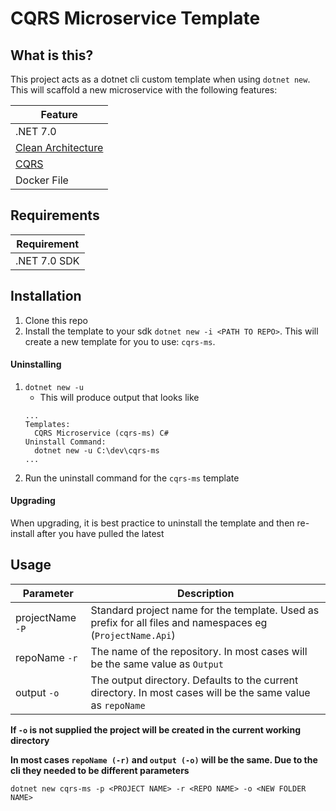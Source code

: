 # CQRS Microservice Template

## What is this?
This project acts as a dotnet cli custom template when using `dotnet new`. This will scaffold a new microservice with the following features:

| Feature |
|---|
| .NET 7.0  |
| [Clean Architecture](http://blog.cleancoder.com/uncle-bob/2012/08/13/the-clean-architecture.html)  |
| [CQRS](https://martinfowler.com/bliki/CQRS.html)  |
|  Docker File   |

## Requirements

| Requirement |
|---|
| .NET 7.0 SDK  |

## Installation 
1. Clone this repo
2. Install the template to your sdk `dotnet new -i <PATH TO REPO>`. This will create a new template for you to use: `cqrs-ms`.

#### Uninstalling
1. `dotnet new -u`
    * This will produce output that looks like 
    ```
    ...
    Templates:
      CQRS Microservice (cqrs-ms) C#
    Uninstall Command:
      dotnet new -u C:\dev\cqrs-ms
    ...
2. Run the uninstall command for the `cqrs-ms` template

#### Upgrading
When upgrading, it is best practice to uninstall the template and then re-install after you have pulled the latest

## Usage

| Parameter | Description |
|---|---|
| projectName `-P`  | Standard project name for the template. Used as prefix for all files and namespaces eg (`ProjectName.Api`) |
| repoName `-r`  | The name of the repository. In most cases will be the same value as `Output` |
| output `-o`  | The output directory. Defaults to the current directory. In most cases will be the same value as `repoName` |

**__If `-o` is not supplied the project will be created in the current working directory__**

**__In most cases `repoName (-r)` and `output (-o)` will be the same. Due to the cli they needed to be different parameters__**

`dotnet new cqrs-ms -p <PROJECT NAME> -r <REPO NAME> -o <NEW FOLDER NAME>`
